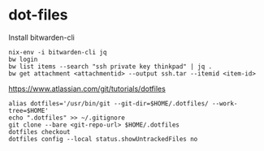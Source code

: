 # dot-files

Install bitwarden-cli

    nix-env -i bitwarden-cli jq
    bw login
    bw list items --search "ssh private key thinkpad" | jq .
    bw get attachment <attachmentid> --output ssh.tar --itemid <item-id>
    
https://www.atlassian.com/git/tutorials/dotfiles

    alias dotfiles='/usr/bin/git --git-dir=$HOME/.dotfiles/ --work-tree=$HOME'
    echo ".dotfiles" >> ~/.gitignore
    git clone --bare <git-repo-url> $HOME/.dotfiles
    dotfiles checkout
    dotfiles config --local status.showUntrackedFiles no
    
